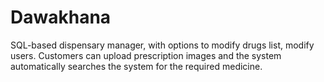 # Dawakhana
SQL-based dispensary manager, with options to modify drugs list, modify users. Customers can upload prescription images and the system automatically searches the system for the required medicine. 
